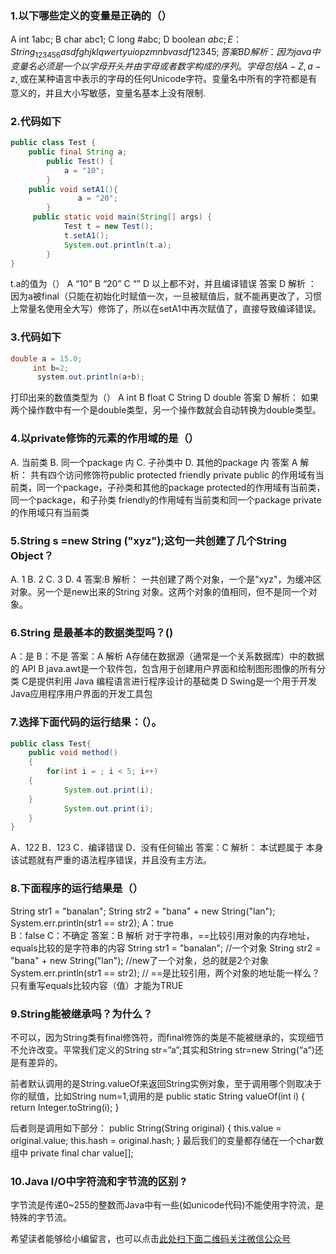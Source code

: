 ### 1.以下哪些定义的变量是正确的（）
A int 1abc;
B char abc1;
C long #abc;
D boolean $abc;
E：String_123456asdfghjklqwertyuiopzmnbvasdf12345;
答案 B D
解析：
因为java中变量名必须是一个以字母开头并由字母或者数字构成的序列。
字母包括 A-Z,a-z,_,$或在某种语言中表示的字母的任何Unicode字符。变量名中所有的字符都是有意义的，并且大小写敏感，变量名基本上没有限制.


### 2.代码如下
```java
public class Test {
    public final String a;
        public Test() {
            a = "10";
        }
    public void setA1(){
               a = "20";
        }
     public static void main(String[] args) {
            Test t = new Test();
            t.setA1();
            System.out.println(t.a);
        }
}
```
t.a的值为（）
A “10”
B “20”
C “”
D  以上都不对，并且编译错误
答案 D
解析 ：
因为a被final（只能在初始化时赋值一次，一旦被赋值后，就不能再更改了，习惯上常量名使用全大写）修饰了，所以在setA1中再次赋值了，直接导致编译错误。

### 3.代码如下  
```java
double a = 15.0;
     int b=2;
      system.out.println(a+b);
```
打印出来的数值类型为（）
A int
B float
C String
D double
答案 D
解析：
如果两个操作数中有一个是double类型，另一个操作数就会自动转换为double类型。

### 4.以private修饰的元素的作用域的是（）
A. 当前类
B. 同一个package 内
C. 子孙类中
D. 其他的package 内
答案 A
解析：
共有四个访问修饰符public protected friendly private
public 的作用域有当前类，同一个package，子孙类和其他的package
protected的作用域有当前类，同一个package，和子孙类
friendly的作用域有当前类和同一个package
private 的作用域只有当前类


### 5.String s =new String ("xyz");这句一共创建了几个String Object？ 
A. 1
B. 2
C. 3
D. 4
答案:B
解析：
一共创建了两个对象，一个是"xyz"，为缓冲区对象。另一个是new出来的String 对象。这两个对象的值相同，但不是同一个对象。


### 6.String 是最基本的数据类型吗？()
A：是
B：不是
答案：A
解析
A存储在数据源（通常是一个关系数据库）中的数据的 API
B java.awt是一个软件包，包含用于创建用户界面和绘制图形图像的所有分类
C是提供利用 Java 编程语言进行程序设计的基础类
D Swing是一个用于开发Java应用程序用户界面的开发工具包

### 7.选择下面代码的运行结果：（）。
```java
public class Test{
    public void method()
    {
        for(int i = ; i < 5; i++)
    {
            System.out.print(i);
    }
            System.out.print(i);
    }
}
```
A．122
B．123
C．编译错误
D．没有任何输出
答案：C
解析：
本试题属于  本身该试题就有严重的语法程序错误，并且没有主方法。

### 8.下面程序的运行结果是（）
String str1 = "banalan";
String str2 = "bana" + new String("lan");
System.err.println(str1 == str2);
A：true   
B：false
C：不确定
答案：B
解析
对于字符串，==比较引用对象的内存地址，equals比较的是字符串的内容
String str1 = "banalan"; //一个对象
String str2 = "bana" + new String("lan"); //new了一个对象，总的就是2个对象 System.err.println(str1 == str2); // ==是比较引用，两个对象的地址能一样么？只有重写equals比较内容（值）才能为TRUE

### 9.String能被继承吗？为什么？
不可以，因为String类有final修饰符，而final修饰的类是不能被继承的，实现细节不允许改变。平常我们定义的String str=”a”;其实和String str=new String(“a”)还是有差异的。

前者默认调用的是String.valueOf来返回String实例对象，至于调用哪个则取决于你的赋值，比如String num=1,调用的是 
public static String valueOf(int i) { 
return Integer.toString(i); 
}

后者则是调用如下部分： 
public String(String original) { 
this.value = original.value; 
this.hash = original.hash; 
} 
最后我们的变量都存储在一个char数组中 
private final char value[];

### 10.Java I/O中字符流和字节流的区别 ?
字节流是传递0~255的整数而Java中有一些(如unicode代码)不能使用字符流，是特殊的字节流。


希望读者能够给小编留言，也可以点击[此处扫下面二维码关注微信公众号](https://www.ycbbs.vip/?p=28 "此处扫下面二维码关注微信公众号")